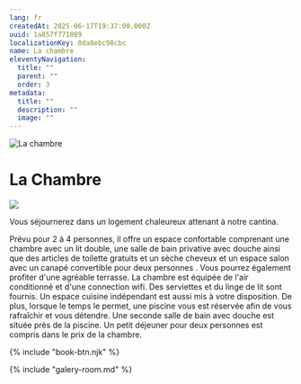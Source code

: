 ```yaml
---
lang: fr
createdAt: 2025-06-17T19:37:00.000Z
uuid: 1a857f771089
localizationKey: 0da8ebc98cbc
name: La chambre
eleventyNavigation:
  title: ""
  parent: ""
  order: 3
metadata:
  title: ""
  description: ""
  image: ""
---
```


![La chambre](/_images/Main-clefs-ombre.webp)

# La Chambre

![](/_images/Photo-chambre.webp)

Vous séjournerez dans un logement chaleureux attenant à notre cantina.

Prévu pour 2 à 4 personnes, il offre un espace confortable comprenant une chambre avec un lit double, une salle de bain privative avec douche ainsi que des articles de toilette gratuits et un sèche cheveux et un espace salon avec un canapé convertible pour deux personnes . Vous pourrez également profiter d'une agréable terrasse. La chambre est équipée de l'air conditionné et d'une connection wifi. Des serviettes et du linge de lit sont fournis. Un espace cuisine indépendant est aussi mis à votre disposition. De plus, lorsque le temps le permet, une piscine vous est réservée afin de vous rafraîchir et vous détendre. Une seconde salle de bain avec douche est située près de la piscine. Un petit déjeuner pour deux personnes est compris dans le prix de la chambre.

{% include "book-btn.njk" %}

{% include "galery-room.md" %}
